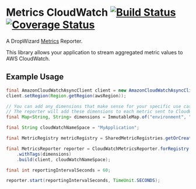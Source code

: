 Metrics CloudWatch [![Build Status](https://travis-ci.org/bizrateinsights/metrics-cloudwatch.png?branch=master)](https://travis-ci.org/bizrateinsights/metrics-cloudwatch) [![Coverage Status](https://coveralls.io/repos/github/bizrateinsights/metrics-cloudwatch/badge.svg?branch=master)](https://coveralls.io/github/bizrateinsights/metrics-cloudwatch?branch=master)
==================
A DropWizard [Metrics](http://metrics.dropwizard.io/) Reporter.

This library allows your application to stream aggregated metric values to AWS CloudWatch.

Example Usage
-------------
```java
final AmazonCloudWatchAsyncClient client = new AmazonCloudWatchAsyncClient();
client.setRegion(Region.getRegion(awsRegion));

// You can add any dimensions that make sense for your specific use case.
// The reporter will add these dimensions to each metric sent to CloudWatch.
final Map<String, String> dimensions = ImmutableMap.of("environment", "dev");

final String cloudWatchNameSpace = "MyApplication";

final MetricRegistry metricRegistry = SharedMetricRegistries.getOrCreate("metric-registry");

final MetricsReporter reporter = CloudWatchMetricsReporter.forRegistry(metricRegistry)
    .withTags(dimensions)
    .build(client, cloudWatchNameSpace);

final int reportingIntervalSeconds = 60;

reporter.start(reportingIntervalSeconds, TimeUnit.SECONDS);
```
